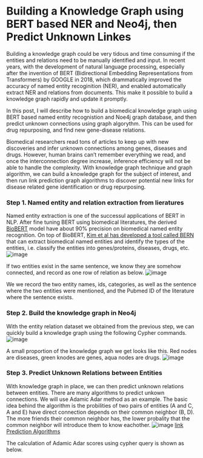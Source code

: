 # Building a Knowledge Graph using BERT based NER and Neo4j, then Predict Unknown Linkes

Building a knowledge graph could be very tidous and time consuming if the entities and relations need to be manually identified and input. In recent years, with the development of natural language processing, especially after the invention of BERT (Bidirectional Embedding Representations from Transformers) by GOOGLE in 2018, which drammatically improved the accuracy of named entity recoginition (NER), and enabled automatically extract NER and relations from documents. This make it possible to build a knowledge graph rapidly and update it promptly.

In this post, I will describe how to build a biomedical knowledge graph using BERT based named entity recognistion and Noe4j graph database, and then predict unknown connections using graph algorythm. This can be used for drug repurposing, and find new gene-disease relations.

Biomedical researchers read tons of articles to keep up with new discoveries and infer unknown connections among genes, diseases and drugs. However, human brains can’t remember everything we read, and once the interconnection degree increase, inference efficiency will not be able to handle the complexity. With knowledge graph technique and graph algorithm, we can build a knowledge graph for the subject of interest, and then run link prediction graph algorithms to discover potential new links for disease related gene identification or drug repurposing.

### Step 1. Named entity and relation extraction from lieratures
Named entity extraction is one of the successul applications of BERT in NLP. After fine tuning BERT using biomedical literatures, the derived [BioBERT](https://academic.oup.com/bioinformatics/article/36/4/1234/5566506) model have about 90% precision on biomedical named entity recognition. On top of BioBERT, [Kim et al has developed a tool called BERN](https://bern.korea.ac.kr/) that can extract biomedical named entities and identify the types of the entities, i.e. classify the entities into genes/proteins, diseases, drugs, etc.
![image](https://user-images.githubusercontent.com/44976640/76154020-e4518800-609a-11ea-8249-b250ac6e31fa.png)

If two entities exist in the same sentence, we know they are somehow connected, and record as one row of relation as below.
![image](https://user-images.githubusercontent.com/44976640/76154222-6abb9900-609e-11ea-82fc-a5ce98209b3e.png)

We we record the two entity names, ids, categories, as well as the sentence where the two entities were mentioned, and the Pubmed ID of the literature where the sentence exists.

### Step 2. Build the knowledge graph in Neo4j
With the entity relation dataset we obtained from the previous step, we can quickly build a knowledge graph using the following Cypher commands.
![image](https://user-images.githubusercontent.com/44976640/76154365-b66f4200-60a0-11ea-97ea-2ac405733307.png)

A small proportion of the knowledge graph we get looks like this. Red nodes are diseases, green knodes are genes, aqua nodes are drugs. 
![image](https://user-images.githubusercontent.com/44976640/76154404-6f358100-60a1-11ea-9f2d-00fdc78f28f1.png)

### Step 3. Predict Unknown Relations between Entities
With knowledge graph in place, we can then predict unknown relations between entities. There are many algorithms to predict unkown connections. We will use Adamic Adar method as an example. The basic idea behind the algorithm is the probilities of two pairs of entities (A and C, A and E) have direct connection depends on their common neighbor (B, D).  The more friends their common neighbor has, the lower probality that the common neighbor will introduce them to know eachother.
![image](https://user-images.githubusercontent.com/44976640/76154501-149d2480-60a3-11ea-84d3-08a68236cc3e.png)
[link Prediction Algorithms](http://be.amazd.com/link-prediction/)

The calculation of Adamic Adar scores using cypher query is shown as below.














